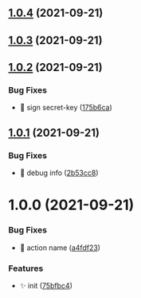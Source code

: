 ## [1.0.4](https://github.com/wow-actions/dingtalk-notify/compare/v1.0.3...v1.0.4) (2021-09-21)

## [1.0.3](https://github.com/wow-actions/dingtalk-notify/compare/v1.0.2...v1.0.3) (2021-09-21)

## [1.0.2](https://github.com/wow-actions/dingtalk-notify/compare/v1.0.1...v1.0.2) (2021-09-21)


### Bug Fixes

* 🐛 sign secret-key ([175b6ca](https://github.com/wow-actions/dingtalk-notify/commit/175b6ca606b61aa1f046b7ee4f78278053ffe29d))

## [1.0.1](https://github.com/wow-actions/dingtalk-notify/compare/v1.0.0...v1.0.1) (2021-09-21)


### Bug Fixes

* 🐛 debug info ([2b53cc8](https://github.com/wow-actions/dingtalk-notify/commit/2b53cc8d61645cd55fadd1419a146b951e94983d))

# 1.0.0 (2021-09-21)


### Bug Fixes

* 🐛 action name ([a4fdf23](https://github.com/wow-actions/dingtalk-notify/commit/a4fdf2354e766a73060f104d4a02f956490b33bb))


### Features

* ✨ init ([75bfbc4](https://github.com/wow-actions/dingtalk-notify/commit/75bfbc42d175c042802a82ce9699aaf76d79c37b))

